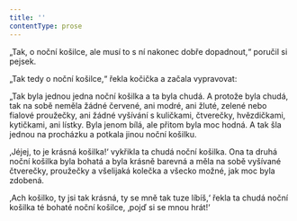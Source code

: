 ```yaml
---
title: ''
contentType: prose
---
```


„Tak, o noční košilce, ale musí to s ní nakonec dobře dopadnout,“ poručil si pejsek.

„Tak tedy o noční košilce,“ řekla kočička a začala vypravovat:

„Tak byla jednou jedna noční košilka a ta byla chudá. A protože byla chudá, tak na sobě neměla žádné červené, ani modré, ani žluté, zelené nebo fialové proužečky, ani žádné vyšívání s kuličkami, čtverečky, hvězdičkami, kytičkami, ani lístky. Byla jenom bílá, ale přitom byla moc hodná. A tak šla jednou na procházku a potkala jinou noční košilku.

‚Jéjej, to je krásná košilka!‘ vykřikla ta chudá noční košilka. Ona ta druhá noční košilka byla bohatá a byla krásně barevná a měla na sobě vyšívané čtverečky, proužečky a všelijaká kolečka a všecko možné, jak moc byla zdobená.

‚Ach košilko, ty jsi tak krásná, ty se mně tak tuze líbíš,‘ řekla ta chudá noční košilka té bohaté noční košilce, ‚pojď si se mnou hrát!‘
